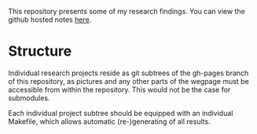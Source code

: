 This repository presents some of my research findings. You can view
the github hosted notes
[here](http://cgroll.github.io/research_page/index.html).

# Structure

Individual research projects reside as git subtrees of the gh-pages
branch of this repository, as pictures and any other parts of the
wegpage must be accessible from within the repository. This would not
be the case for submodules.

Each individual project subtree should be equipped with an individual
Makefile, which allows automatic (re-)generating of all results.
